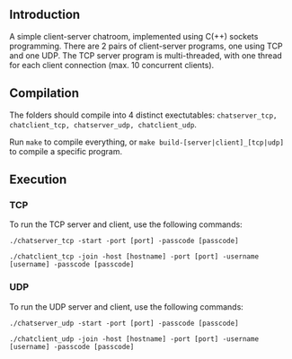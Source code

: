 ## Introduction
A simple client-server chatroom, implemented using C(++) sockets programming. There are 2 pairs of client-server programs, one using TCP and one UDP. The TCP server program is multi-threaded, with one thread for each client connection (max. 10 concurrent clients).

## Compilation

The folders should compile into 4 distinct exectutables:
`chatserver_tcp, chatclient_tcp, chatserver_udp, chatclient_udp`.

Run `make` to compile everything, or `make build-[server|client]_[tcp|udp]` to compile a specific program.

## Execution

### TCP

To run the TCP server and client, use the following commands:

`./chatserver_tcp -start -port [port] -passcode [passcode]`

`./chatclient_tcp -join -host [hostname] -port [port] -username [username] -passcode [passcode]`

### UDP

To run the UDP server and client, use the following commands:

`./chatserver_udp -start -port [port] -passcode [passcode]`

`./chatclient_udp -join -host [hostname] -port [port] -username [username] -passcode [passcode]`
